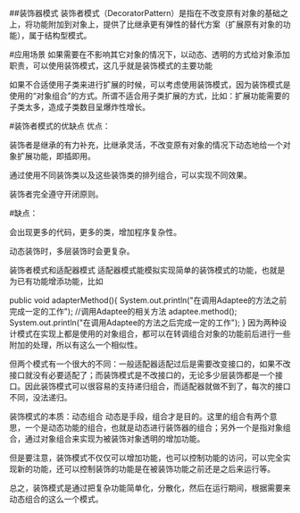 ##装饰器模式
装饰者模式（DecoratorPattern）是指在不改变原有对象的基础之上，将功能附加到对象上，提供了比继承更有弹性的替代方案（扩展原有对象的功能），属于结构型模式。

#应用场景
如果需要在不影响其它对象的情况下，以动态、透明的方式给对象添加职责，可以使用装饰模式，这几乎就是装饰模式的主要功能

如果不合适使用子类来进行扩展的时候，可以考虑使用装饰模式，因为装饰模式是使用的“对象组合”的方式。所谓不适合用子类扩展的方式，比如：扩展功能需要的子类太多，造成子类数目呈爆炸性增长。

#装饰者模式的优缺点
优点：

装饰者是继承的有力补充，比继承灵活，不改变原有对象的情况下动态地给一个对象扩展功能，即插即用。

通过使用不同装饰类以及这些装饰类的排列组合，可以实现不同效果。

装饰者完全遵守开闭原则。

#缺点：

会出现更多的代码，更多的类，增加程序复杂性。

动态装饰时，多层装饰时会更复杂。

装饰者模式和适配器模式
适配器模式能模拟实现简单的装饰模式的功能，也就是为已有功能增添功能，比如

public void adapterMethod(){
    System.out.println("在调用Adaptee的方法之前完成一定的工作");
    //调用Adaptee的相关方法
    adaptee.method();
    System.out.println("在调用Adaptee的方法之后完成一定的工作");
}
因为两种设计模式在实现上都是使用的对象组合，都可以在转调组合对象的功能前后进行一些附加的处理，所以有这么一个相似性。

但两个模式有一个很大的不同：一般适配器适配过后是需要改变接口的，如果不改接口就没有必要适配了；而装饰模式是不改接口的，无论多少层装饰都是一个接口。因此装饰模式可以很容易的支持递归组合，而适配器就做不到了，每次的接口不同，没法递归。

装饰模式的本质：动态组合
动态是手段，组合才是目的。这里的组合有两个意思，一个是动态功能的组合，也就是动态进行装饰器的组合；另外一个是指对象组合，通过对象组合来实现为被装饰对象透明的增加功能。

但是要注意，装饰模式不仅仅可以增加功能，也可以控制功能的访问，可以完全实现新的功能，还可以控制装饰的功能是在被装饰功能之前还是之后来运行等。

总之，装饰模式是通过把复杂功能简单化，分散化，然后在运行期间，根据需要来动态组合的这么一个模式。